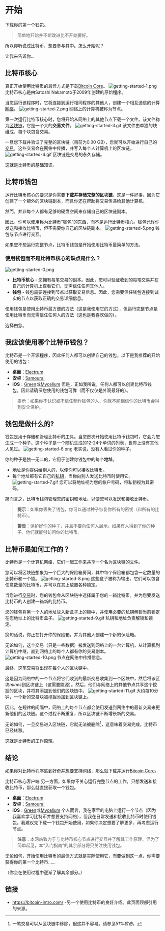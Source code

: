 # 开始
下载你的第一个钱包。

> 简单地开始并不断改进比不开始要好。
> 
所以你听说过比特币，想要参与其中。怎么开始呢？

让我来告诉你…

## 比特币核心
真正开始使用比特币的最佳方式是下载[Bitcoin Core](https://bitcoin.org/en/download)。
![getting-started-1.png](img/getting-started-1%20(1).png)
比特币核心是由Satoshi Nakamoto于2009年创建的原始程序。

当您运行该程序时，它将连接到运行相同程序的其他人，创建一个相互通信的计算[网络](../../How%20Bitcoin%20Works/1.Network/Network.md)。
![getting-started-2.png](img/getting-started-2%20(1).png)
网络上的计算机被称为节点。

第一次运行比特币核心时，您将开始从网络上的其他节点下载一个文件。该文件称为[区块链](../../../Technical/Blockchain/blockchain.md)，它是一个大的**交易文件**。
![getting-started-3.gif](img/getting-started-3%20(1).gif)
该文件由单独的块组成，每个块包含交易。

一旦您下载并验证了完整的区块链（目前为0.00 GB），您就可以开始进行自己的[交易](../../How%20Bitcoin%20Works/3.Transactions/Transactions.md)，这些交易会在网络中传播，并写入每个人计算机上的区块链。
![getting-started-4.gif](img/getting-started-4%20(1).gif)
区块链是交易的永久存储。

这就是比特币的基础知识。

## 比特币钱包

运行比特币核心的要求是你需要**下载并存储完整的区块链**。这是一件好事，因为它创建了一个额外的区块链副本，而且你还在帮助将交易传递给其他计算机。

然而，并非每个人都有足够的硬盘空间来存储自己的区块链副本。

因此，你可以使用称为比特币“钱包”的东西，而不是运行比特币核心。钱包允许你发送和接收比特币，但不需要你自己的区块链副本。
![getting-started-5.png](img/getting-started-5%20(1).png)
钱包与节点进行交互。

如果您不想运行完整节点，比特币钱包是开始使用比特币最简单的方法。

### **使用钱包而不是比特币核心的缺点是什么？**
![getting-started-0.png](img/getting-started-0%20(1).png)

* **比特币核心** - 您拥有每笔交易的副本。因此，您可以验证收到的每笔交易并在自己的计算机上查看它们，无需信任任何其他人。
* **钱包** - 钱包需要连接到节点以获取交易信息。因此，您需要信任钱包连接到诚实的节点以获取正确的交易详细信息。

使用钱包是使用比特币最方便的方法（这是我使用它的方式），但运行完整节点是使用比特币而无需信任任何人的方法（这也是我喜欢做的）。

选择由您。


## 我应该使用哪个比特币钱包？
比特币是一个开源程序，因此任何人都可以创建自己的钱包。以下是我推荐的开始使用的钱包：

* **桌面**：[Electrum](https://electrum.org/)
* **安卓**：[Samourai](https://samouraiwallet.com/)
* **iOS**：[Green](https://blockstream.com/green/)或[Mycelium](https://wallet.mycelium.com/)
但是，正如我所说，任何人都可以创建比特币钱包，因此请确保您使用的钱包可靠（而不仅仅是外观最好的）。

>提示：如果你不认识或不信任制作钱包的人，你就不能相信你的比特币会得到安全保护。

## 钱包是做什么的?

钱包是用于存储和管理比特币的工具。当您首次开始使用比特币钱包时，它会为您生成一个种子。这个种子是一个随机生成的12-24个单词的列表，世界上没有其他人见过。
![getting-started-6.png](img/getting-started-6%20(1).png)
老实说，没有人看过你的种子。

你的种子是独一无二的，它用于创建你钱包中的每个**地址**。

* [地址](../../../Technical/Keys/Address/Address.md)是你提供给别人的，以便你可以接收比特币。
* 每个地址都有它自己的[私钥](../../../Technical/Keys/Private%20Key/Private%20Key.md)，当你向别人发送比特币时使用它。
![getting-started-7.gif](img/getting-started-7%20(1).gif)
您可以将地址视为您的帐户号码，将私钥视为其密码。

简而言之，比特币钱包管理您的密钥和地址，以便您可以发送和接收比特币。

>**提示**：如果你丢失了钱包，你可以通过种子恢复你所有的密钥（和所有的比特币）。

>**警告**：保护好你的种子，并且不要向任何人展示。如果有人得到了你的种子，他们就能够访问你的比特币。

## 比特币是如何工作的？

比特币是一个计算机网络，它们一起工作来共享一个名为区块链的文件。

您可以将区块链想象为一个巨大的保险箱房间，其中每个保险箱都包含一定数量的比特币和一个锁。
![getting-started-8.png](img/getting-started-8%20(1).png)
这些盒子被称为输出。它们可以包含任意数量的比特币，并可以在其上放置各种锁定。

当您进行[交易](../../How%20Bitcoin%20Works/3.Transactions/Transactions.md)时，您的钱包会从区块链中选择属于您的一箱比特币，并为您要发送比特币的人创建一箱新的比特币。

您的钱包将另一个人的地址放入新盒子上的锁中，并使用必要的私钥解锁当前锁定在您地址上的比特币盒子。
![getting-started-9.gif](img/getting-started-9%20(1).gif)
私钥和地址负责解锁和锁定。

换句话说，你正在打开你的保险箱，并为其他人创建一个新的保险箱。

无论如何，这个交易（只是一些数据）被发送到网络上的一台计算机，从计算机到计算机中继，直到网络上的每个人都有你的交易副本。
![getting-started-10.png](img/getting-started-10%20(1).png)
节点在网络中传播信息。

最终，这笔交易将出现在每个人的区块链中。

这是因为网络中的一个节点将它们收到的最新交易收集到一个区块中，然后将该区块*mines*到区块链上（这需要能源）。然后，他们与网络上的其他节点共享这个挖掘的区块，并将其添加到他们的区块链中。
![getting-started-11.gif](img/getting-started-11%20(1).gif)
大约每10分钟，一个新的交易块被挖掘添加到区块链上。

因此，在规律的间隔中，网络上的每个节点都会使用发送到网络中的最新交易来更新他们的区块链。这个过程不断重复，所以区块链不断增长新的交易。

无论如何，一旦交易进入区块链，它就无法被删除[^1]，这意味着交易完成，比特币已经转移。

这就是比特币的工作原理。

## 结论

如果你对比特币程序感到好奇并想要支持网络，那么就下载并运行[Bitcoin Core](https://bitcoin.org/en/download)。

比特币核心客户端
另一方面，如果你不关心运行完整节点的工作，只想发送和接收比特币，那么就直接获取一个钱包。

* **桌面**：[Electrum](https://electrum.org/)
* **安卓**：[Samourai](https://samouraiwallet.com/)
* **iOS**：[Green](https://blockstream.com/green/)或[Mycelium](https://wallet.mycelium.com/)
个人而言，我在家里的电脑上运行一个节点（因为我喜欢学习比特币并想要支持网络），但我在日常发送和接收比特币时使用钱包。我建议先下载一个钱包开始使用，如果你决定想要了解更多，再考虑运行节点。

>**注意**：本网站致力于与比特币核心节点进行交互并了解其工作原理，但为了简单起见，本“入门指南”的其余部分将只关注使用钱包。

无论如何，开始使用比特币的最佳方式就是实际使用它，而要做到这一点，你需要获得你的第一个比特币……

（你会在使用过程中逐渐了解其余部分。）

## 链接
* https://bitcoin-intro.com/ -另一个使用比特币的良好介绍。此页面顶部引用的来源。 

[^1]:一笔交易可以从区块链中移除，但这并不容易。请参见*51%攻击*。
